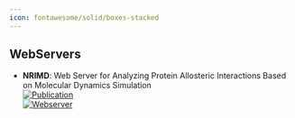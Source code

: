 ```yaml
---
icon: fontawesome/solid/boxes-stacked
---
```



## **WebServers**
- **NRIMD**: Web Server for Analyzing Protein Allosteric Interactions Based on Molecular Dynamics Simulation  
	[![Publication](https://img.shields.io/badge/Publication-Citations:1-blue?style=for-the-badge&logo=bookstack)](https://doi.org/10.1021/acs.jcim.4c00783)  
	[![Webserver](https://img.shields.io/badge/Webserver-online-brightgreen?style=for-the-badge&logo=cachet&logoColor=65FF8F)](https://nrimd.luddy.indianapolis.iu.edu/)  
